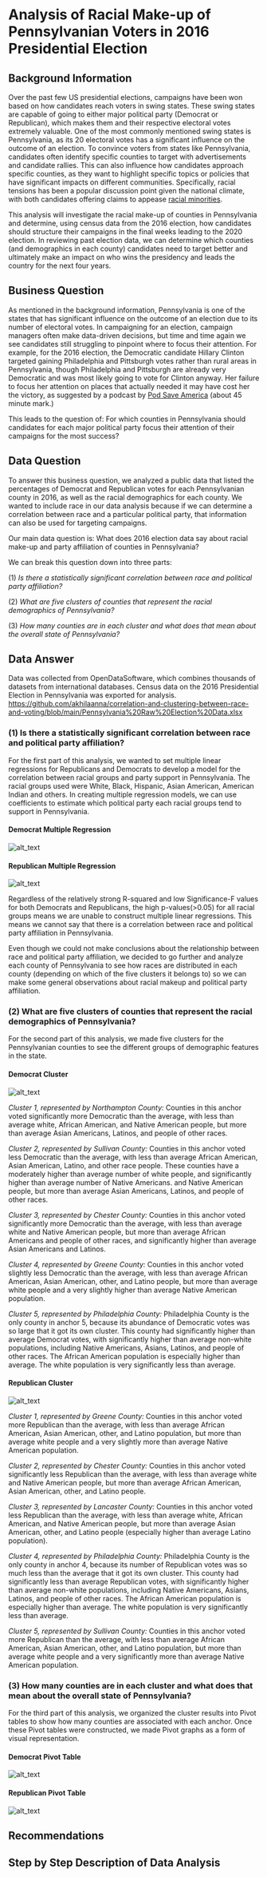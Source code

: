 # Analysis of Racial Make-up of Pennsylvanian Voters in 2016 Presidential Election

## Background Information 
Over the past few US presidential elections, campaigns have been won based on how candidates reach voters in swing states. These swing states are capable of going to either major political party (Democrat or Republican), which makes them and their respective electoral votes extremely valuable. One of the most commonly mentioned swing states is Pennsylvania, as its 20 electoral votes has a significant influence on the outcome of an election. To convince voters from states like Pennsylvania, candidates often identify specific counties to target with advertisements and candidate rallies. This can also influence how candidates approach specific counties, as they want to highlight specific topics or policies that have significant impacts on different communities. Specifically, racial tensions has been a popular discussion point given the national climate, with both candidates offering claims to appease [racial minorities](https://www.nytimes.com/2020/10/28/upshot/election-polling-racial-gap.html).  

This analysis will investigate the racial make-up of counties in Pennsylvania and determine, using census data from the 2016 election, how candidates should structure their campaigns in the final weeks leading to the 2020 election. In reviewing past election data, we can determine which counties (and demographics in each county) candidates need to target better and ultimately make an impact on who wins the presidency and leads the country for the next four years. 

## Business Question

As mentioned in the background information, Pennsylvania is one of the states that has significant influence on the outcome of an election due to its number of electoral votes. In campaigning for an election, campaign managers often make data-driven decisions, but time and time again we see candidates still struggling to pinpoint where to focus their attention. For example, for the 2016 election, the Democratic candidate Hillary Clinton targeted gaining Philadelphia and Pittsburgh votes rather than rural areas in Pennsylvania, though Philadelphia and Pittsburgh are already very Democratic and was most likely going to vote for Clinton anyway. Her failure to focus her attention on places that actually needed it may have cost her the victory, as suggested by a podcast by [Pod Save America](https://www.happyscribe.com/public/pod-save-america/covid-covid-covid) (about 45 minute mark.) 

This leads to the question of: For which counties in Pennsylvania should candidates for each major political party focus their attention of their campaigns for the most success? 

## Data Question 

To answer this business question, we analyzed a public data that listed the percentages of Democrat and Republican votes for each Pennsylvanian county in 2016, as well as the racial demographics for each county. We wanted to include race in our data analysis because if we can determine a correlation between race and a particular political party, that information can also be used for targeting campaigns. 

Our main data question is: What does 2016 election data say about racial make-up and party affiliation of counties in Pennsylvania?

We can break this question down into three parts: 

(1) *Is there a statistically significant correlation between race and political party affiliation?* 

(2) *What are five clusters of counties that represent the racial demographics of Pennsylvania?* 

(3) *How many counties are in each cluster and what does that mean about the overall state of Pennsylvania?*

## Data Answer 
Data was collected from OpenDataSoftware, which combines thousands of datasets from international databases. Census data on the 2016 Presidential Election in Pennsylvania was exported for analysis. 
https://github.com/akhilaanna/correlation-and-clustering-between-race-and-voting/blob/main/Pennsylvania%20Raw%20Election%20Data.xlsx

### (1) Is there a statistically significant correlation between race and political party affiliation? 

For the first part of this analysis, we wanted to set multiple linear regressions for Republicans and Democrats to develop a model for the correlation between racial groups and party support in Pennsylvania. The racial groups used were White, Black, Hispanic, Asian American, American Indian and others. In creating multiple regression models, we can use coefficients to estimate which political party each racial groups tend to support in Pennsylvania. 

#### Democrat Multiple Regression 
![alt_text](https://github.com/akhilaanna/correlation-and-clustering-between-race-and-voting/blob/main/Regression%20Democrat.png)

#### Republican Multiple Regression 
![alt_text](https://github.com/akhilaanna/correlation-and-clustering-between-race-and-voting/blob/main/Regression%20Republican.png)

Regardless of the relatively strong R-squared and low Significance-F values for both Democrats and Republicans, the high p-values(>0.05) for all racial groups means we are unable to construct multiple linear regressions. This means we cannot say that there is a correlation between race and political party affiliation in Pennsylvania. 

Even though we could not make conclusions about the relationship between race and political party affiliation, we decided to go further and analyze each county of Pennsylvania to see how races are distributed in each county (depending on which of the five clusters it belongs to) so we can make some general observations about racial makeup and political party affiliation. 

### (2) What are five clusters of counties that represent the racial demographics of Pennsylvania? 

For the second part of this analysis, we made five clusters for the Pennsylvanian counties to see the different groups of demographic features in the state.

#### Democrat Cluster 

![alt_text](dem-cluster-new.png)

*Cluster 1, represented by Northampton County:* Counties in this anchor voted significantly more Democratic than the average, with less than average white, African American, and Native American people, but more than average Asian Americans, Latinos, and people of other races.

*Cluster 2, represented by Sullivan County:* Counties in this anchor voted less Democratic than the average, with less than average African American, Asian American, Latino, and other race people. These counties have a moderately higher than average number of white people, and significantly higher than average number of Native Americans. and Native American people, but more than average Asian Americans, Latinos, and people of other races.

*Cluster 3, represented by Chester County:* Counties in this anchor voted significantly more Democratic than the average, with less than average white and Native American people, but more than average African Americans and people of other races, and significantly higher than average Asian Americans and Latinos.

*Cluster 4, represented by Greene County:* Counties in this anchor voted slightly less Democratic than the average, with less than average African American, Asian American, other, and Latino people, but more than average white people and a very slightly higher than average Native American population. 

*Cluster 5, represented by Philadelphia County:* Philadelphia County is the only county in anchor 5, because its abundance of Democratic votes was so large that it got its own cluster. This county had significantly higher than average Democrat votes, with significantly higher than average non-white populations, including Native Americans, Asians, Latinos, and people of other races. The African American population is especially higher than average. The white population is very significantly less than average. 

#### Republican Cluster 

![alt_text](rep-cluster-new.png)

*Cluster 1, represented by Greene County:* Counties in this anchor voted more Republican than the average, with less than average African American, Asian American, other, and Latino population, but more than average white people and a very slightly more than average Native American population. 

*Cluster 2, represented by Chester County:* Counties in this anchor voted significantly less Republican than the average, with less than average white and Native American people, but more than average African American, Asian American, other, and Latino people. 

*Cluster 3, represented by Lancaster County:* Counties in this anchor voted less Republican than the average, with less than average white, African American, and Native American people, but more than average Asian American, other, and Latino people (especially higher than average Latino population). 

*Cluster 4, represented by Philadelphia County:* Philadelphia County is the only county in anchor 4, because its number of Republican votes was so much less than the average that it got its own cluster. This county had significantly less than average Republican votes, with significantly higher than average non-white populations, including Native Americans, Asians, Latinos, and people of other races. The African American population is especially higher than average. The white population is very significantly less than average. 	

*Cluster 5, represented by Sullivan County:* Counties in this anchor voted more Republican than the average, with less than average African American, Asian American, other, and Latino population, but more than average white people and a very significantly more than average Native American population. 		

### (3) How many counties are in each cluster and what does that mean about the overall state of Pennsylvania? 

For the third part of this analysis, we organized the cluster results into Pivot tables to show how many counties are associated with each anchor. Once these Pivot tables were constructed, we made Pivot graphs as a form of visual representation.

#### Democrat Pivot Table 
![alt_text](https://github.com/akhilaanna/correlation-and-clustering-between-race-and-voting/blob/main/Democrat%20Pivot.png)


#### Republican Pivot Table 
![alt_text](https://github.com/akhilaanna/correlation-and-clustering-between-race-and-voting/blob/main/Pivot%20Table%20Republicans.png)



## Recommendations 

## Step by Step Description of Data Analysis 

